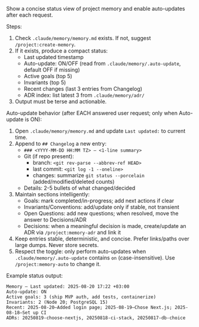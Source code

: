 Show a concise status view of project memory and enable auto-updates after each request.

Steps:
1. Check `.claude/memory/memory.md` exists. If not, suggest `/project:create-memory`.
2. If it exists, produce a compact status:
   - Last updated timestamp
   - Auto-update: ON/OFF (read from `.claude/memory/.auto-update`, default OFF if missing)
   - Active goals (top 5)
   - Invariants (top 5)
   - Recent changes (last 3 entries from Changelog)
   - ADR index: list latest 3 from `.claude/memory/adr/`
3. Output must be terse and actionable.

Auto-update behavior (after EACH answered user request; only when Auto-update is ON):
1. Open `.claude/memory/memory.md` and update `Last updated:` to current time.
2. Append to `## Changelog` a new entry:
   - `### <YYYY-MM-DD HH:MM TZ> — <1-line summary>`
   - Git (if repo present):
     * branch: `<git rev-parse --abbrev-ref HEAD>`
     * last commit: `<git log -1 --oneline>`
     * changes: summarize `git status --porcelain` (added/modified/deleted counts)
   - Details: 2-5 bullets of what changed/decided
3. Maintain sections intelligently:
   - Goals: mark completed/in-progress; add next actions if clear
   - Invariants/Conventions: add/update only if stable, not transient
   - Open Questions: add new questions; when resolved, move the answer to Decisions/ADR
   - Decisions: when a meaningful decision is made, create/update an ADR via `/project:memory-adr` and link it
4. Keep entries stable, deterministic, and concise. Prefer links/paths over large dumps. Never store secrets.
5. Respect the toggle: only perform auto-updates when `.claude/memory/.auto-update` contains `on` (case-insensitive). Use `/project:memory-auto` to change it.

Example status output:
```
Memory — Last updated: 2025-08-20 17:22 +03:00
Auto-update: ON
Active goals: 3 (ship MVP auth, add tests, containerize)
Invariants: 2 (Node 20; PostgreSQL 15)
Recent: 2025-08-20—Added login page; 2025-08-19—Chose Next.js; 2025-08-18—Set up CI
ADRs: 20250819-choose-nextjs, 20250818-ci-stack, 20250817-db-choice
```
